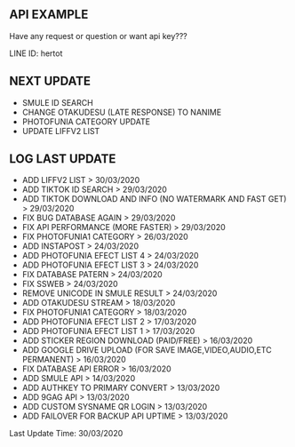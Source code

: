 ## API EXAMPLE ##

Have any request or question or want api key???

LINE ID: hertot


## NEXT UPDATE ##
- SMULE ID SEARCH
- CHANGE OTAKUDESU (LATE RESPONSE) TO NANIME
- PHOTOFUNIA CATEGORY UPDATE
- UPDATE LIFFV2 LIST


## LOG LAST UPDATE ##

- ADD LIFFV2 LIST > 30/03/2020
- ADD TIKTOK ID SEARCH > 29/03/2020
- ADD TIKTOK DOWNLOAD AND INFO (NO WATERMARK AND FAST GET)  > 29/03/2020
- FIX BUG DATABASE AGAIN  > 29/03/2020
- FIX API PERFORMANCE (MORE FASTER) > 29/03/2020
- FIX PHOTOFUNIA1 CATEGORY > 26/03/2020
- ADD INSTAPOST > 24/03/2020
- ADD PHOTOFUNIA EFECT LIST 4 > 24/03/2020
- ADD PHOTOFUNIA EFECT LIST 3 > 24/03/2020
- FIX DATABASE PATERN > 24/03/2020
- FIX SSWEB > 24/03/2020
- REMOVE UNICODE IN SMULE RESULT > 24/03/2020
- ADD OTAKUDESU STREAM > 18/03/2020
- FIX PHOTOFUNIA1 CATEGORY > 18/03/2020
- ADD PHOTOFUNIA EFECT LIST 2 > 17/03/2020
- ADD PHOTOFUNIA EFECT LIST 1 > 17/03/2020
- ADD STICKER REGION DOWNLOAD (PAID/FREE) > 16/03/2020
- ADD GOOGLE DRIVE UPLOAD (FOR SAVE IMAGE,VIDEO,AUDIO,ETC PERMANENT) > 16/03/2020
- FIX DATABASE API ERROR > 16/03/2020
- ADD SMULE API > 14/03/2020
- ADD AUTHKEY TO PRIMARY CONVERT > 13/03/2020
- ADD 9GAG API > 13/03/2020
- ADD CUSTOM SYSNAME QR LOGIN > 13/03/2020
- ADD FAILOVER FOR BACKUP API UPTIME > 13/03/2020

Last Update Time: 30/03/2020
